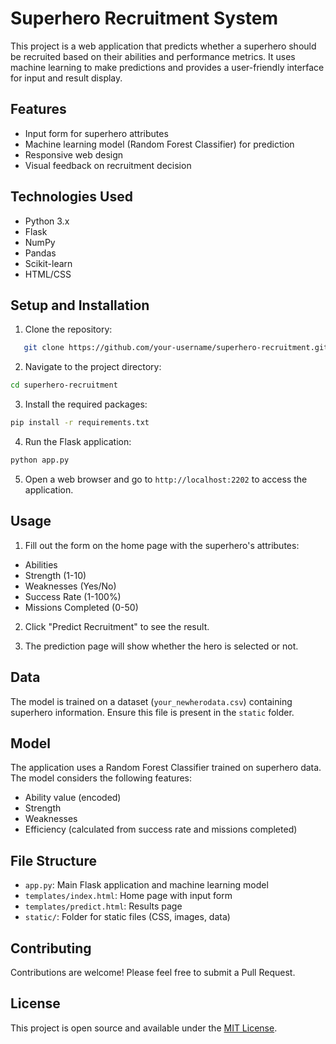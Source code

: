 # Superhero Recruitment System

This project is a web application that predicts whether a superhero should be recruited based on their abilities and performance metrics. It uses machine learning to make predictions and provides a user-friendly interface for input and result display.

## Features

- Input form for superhero attributes
- Machine learning model (Random Forest Classifier) for prediction
- Responsive web design
- Visual feedback on recruitment decision

## Technologies Used

- Python 3.x
- Flask
- NumPy
- Pandas
- Scikit-learn
- HTML/CSS

## Setup and Installation

1. Clone the repository:
```sh
   git clone https://github.com/your-username/superhero-recruitment.git
```
2. Navigate to the project directory:
```sh
cd superhero-recruitment
```
3. Install the required packages:
```sh
pip install -r requirements.txt
```
4. Run the Flask application:
```sh
python app.py
```
5. Open a web browser and go to `http://localhost:2202` to access the application.

## Usage

1. Fill out the form on the home page with the superhero's attributes:
- Abilities
- Strength (1-10)
- Weaknesses (Yes/No)
- Success Rate (1-100%)
- Missions Completed (0-50)

2. Click "Predict Recruitment" to see the result.

3. The prediction page will show whether the hero is selected or not.

## Data

The model is trained on a dataset (`your_newherodata.csv`) containing superhero information. Ensure this file is present in the `static` folder.

## Model

The application uses a Random Forest Classifier trained on superhero data. The model considers the following features:
- Ability value (encoded)
- Strength
- Weaknesses
- Efficiency (calculated from success rate and missions completed)

## File Structure

- `app.py`: Main Flask application and machine learning model
- `templates/index.html`: Home page with input form
- `templates/predict.html`: Results page
- `static/`: Folder for static files (CSS, images, data)

## Contributing

Contributions are welcome! Please feel free to submit a Pull Request.

## License

This project is open source and available under the [MIT License](LICENSE).
